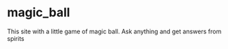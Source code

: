 # magic_ball
This site with a little game of magic ball. Ask anything and get answers from  spirits
